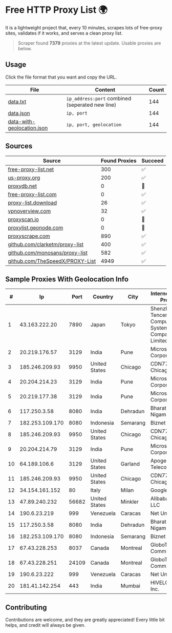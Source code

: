 
# Free HTTP Proxy List 🌍

It is a lightweight project that, every 10 minutes, scrapes lots of free-proxy sites, validates if it works, and serves a clean proxy list.


> Scraper found **7379** proxies at the latest update. Usable proxies are below.

## Usage

Click the file format that you want and copy the URL.


|File|Content|Count|
|----|-------|-----|
|[data.txt](https://raw.githubusercontent.com/themiralay/Proxy-List-World/master/data.txt)|`ip_address:port` combined (seperated new line)|144|
|[data.json](https://raw.githubusercontent.com/themiralay/Proxy-List-World/master/data.json)|`ip, port`|144|
|[data-with-geolocation.json](https://raw.githubusercontent.com/themiralay/Proxy-List-World/master/data-with-geolocation.json)|`ip, port, geolocation`|144|

## Sources

|Source|Found Proxies|Succeed|
|------|-------------|-------|
|[free-proxy-list.net](https://free-proxy-list.net)|300|✅|
|[us-proxy.org](https://www.us-proxy.org)|200|✅|
|[proxydb.net](http://proxydb.net)|0|🚫|
|[free-proxy-list.com](https://free-proxy-list.com/?page=&port=&type%5B%5D=http&type%5B%5D=https&up_time=0&search=Search)|0|✅|
|[proxy-list.download](https://www.proxy-list.download/HTTP)|26|✅|
|[vpnoverview.com](https://vpnoverview.com/privacy/anonymous-browsing/free-proxy-servers)|32|✅|
|[proxyscan.io](https://www.proxyscan.io)|0|🚫|
|[proxylist.geonode.com](https://proxylist.geonode.com/api/proxy-list?limit=300&page=1&sort_by=lastChecked&sort_type=desc&protocols=http,https)|0|🚫|
|[proxyscrape.com](https://api.proxyscrape.com/v2/?request=displayproxies&protocol=http&timeout=10000&country=all&ssl=all&anonymity=all)|890|✅|
|[github.com/clarketm/proxy-list](https://raw.githubusercontent.com/clarketm/proxy-list/master/proxy-list-raw.txt)|400|✅|
|[github.com/monosans/proxy-list](https://raw.githubusercontent.com/monosans/proxy-list/main/proxies/http.txt)|582|✅|
|[github.com/TheSpeedX/PROXY-List](https://raw.githubusercontent.com/TheSpeedX/PROXY-List/master/http.txt)|4949|✅|


## Sample Proxies With Geolocation Info

|#|Ip|Port|Country|City|Internet Service Provider|
|-|--|----|-------|----|-------------------------|
|1|43.163.222.20|7890|Japan|Tokyo|Shenzhen Tencent Computer Systems Company Limited|
|2|20.219.176.57|3129|India|Pune|Microsoft Corporation|
|3|185.246.209.93|9950|United States|Chicago|CDN77 - Chicago POP II|
|4|20.204.214.23|3129|India|Pune|Microsoft Corporation|
|5|20.219.177.38|3129|India|Pune|Microsoft Corporation|
|6|117.250.3.58|8080|India|Dehradun|Bharat Sanchar Nigam Ltd|
|7|182.253.109.170|8080|Indonesia|Semarang|Biznet Metronet|
|8|185.246.209.93|9950|United States|Chicago|CDN77 - Chicago POP II|
|9|20.204.214.79|3129|India|Pune|Microsoft Corporation|
|10|64.189.106.6|3129|United States|Garland|Apogee Telecom Inc.|
|11|185.246.209.93|9950|United States|Chicago|CDN77 - Chicago POP II|
|12|34.154.161.152|80|Italy|Milan|Google LLC|
|13|47.89.240.232|56682|United States|Minkler|Alibaba.com LLC|
|14|190.6.23.219|999|Venezuela|Caracas|Net Uno|
|15|117.250.3.58|8080|India|Dehradun|Bharat Sanchar Nigam Ltd|
|16|182.253.109.170|8080|Indonesia|Semarang|Biznet Metronet|
|17|67.43.228.253|8037|Canada|Montreal|GloboTech Communications|
|18|67.43.228.251|24109|Canada|Montreal|GloboTech Communications|
|19|190.6.23.222|999|Venezuela|Caracas|Net Uno|
|20|181.41.142.254|443|India|Mumbai|HIVELOCITY, Inc.|



## Contributing

Contributions are welcome, and they are greatly appreciated! Every
little bit helps, and credit will always be given.

